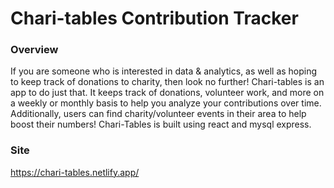 # Chari-tables Contribution Tracker

### Overview

If you are someone who is interested in data & analytics, as well as hoping to keep track of donations to charity, then look no further! Chari-tables is an app to do just that. It keeps track of donations, volunteer work, and more on a weekly or monthly basis to help you analyze your contributions over time. Additionally, users can find charity/volunteer events in their area to help boost their numbers!
Chari-Tables is built using react and mysql express.

### Site

https://chari-tables.netlify.app/
